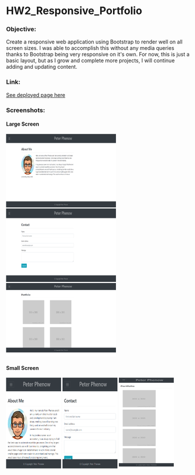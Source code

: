 # HW2_Responsive_Portfolio

### **Objective:**

Create a responsive web application using Bootstrap to render well on all screen sizes. I was able to accomplish this without any media queries thanks to Bootstrap being very responsive on it's own. For now, this is just a basic layout, but as I grow and complete more projects, I will continue adding and updating content.

### **Link:**

[See deployed page here](https://phenom708.github.io/HW2_Responsive_Portfolio/)

### **Screenshots:**

#### Large Screen

<img src="./assets/images/aboutMe_lg_screen.png" alt="About Me page on large screen" width="300" height="200">
<img src="./assets/images/contact_lg_screen.png" alt="Contact page on large screen" width="300" height="200">
<img src="./assets/images/portfolio_lg_screen.png" alt="Portfolio page on large screen" width="300" height="200">

#### Small Screen

<img src="./assets/images/aboutMe_sm_screen.png" alt="About Me page on small screen" width="150" height="250">
<img src="./assets/images/contact_sm_screen.png" alt="Contact page on small screen" width="150" height="250">
<img src="./assets/images/portfolio_sm_screen.png" alt="Portfolio page on small screen" width="150" height="250">
